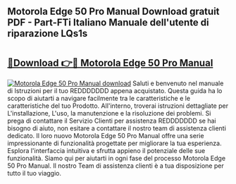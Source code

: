 ## Motorola Edge 50 Pro Manual Download gratuit PDF - Part-FTi Italiano Manuale dell'utente di riparazione LQs1s

# <h2><a href="http://dfdall3.blite.top/?on=Motorola+Edge+50+Pro+Manual">🔗Download 👉🔴 Motorola Edge 50 Pro Manual</a></h2>

[![Motorola Edge 50 Pro Manual download](https://i.imgur.com/lujVjoI.png)](http://dfdall3.blite.top/?on=Motorola+Edge+50+Pro+Manual)
Saluti e benvenuto nel manuale di Istruzioni per il tuo REDDDDDDD appena acquistato. Questa guida ha lo scopo di aiutarti a navigare facilmente tra le caratteristiche e le caratteristiche del tuo Prodotto. All'interno, troverai istruzioni dettagliate per L'installazione, L'uso, la manutenzione e la risoluzione dei problemi. Si prega di contattare il Servizio Clienti per assistenza REDDDDDDD se hai bisogno di aiuto, non esitare a contattare il nostro team di assistenza clienti dedicato. Il loro nuovo Motorola Edge 50 Pro Manual offre una serie impressionante di funzionalità progettate per migliorare la tua esperienza. Esplora l'interfaccia intuitiva e sfrutta appieno il potenziale delle sue funzionalità. Siamo qui per aiutarti in ogni fase del processo Motorola Edge 50 Pro Manual. Il nostro Team di assistenza clienti è a tua disposizione per tutto il tuo viaggio.
